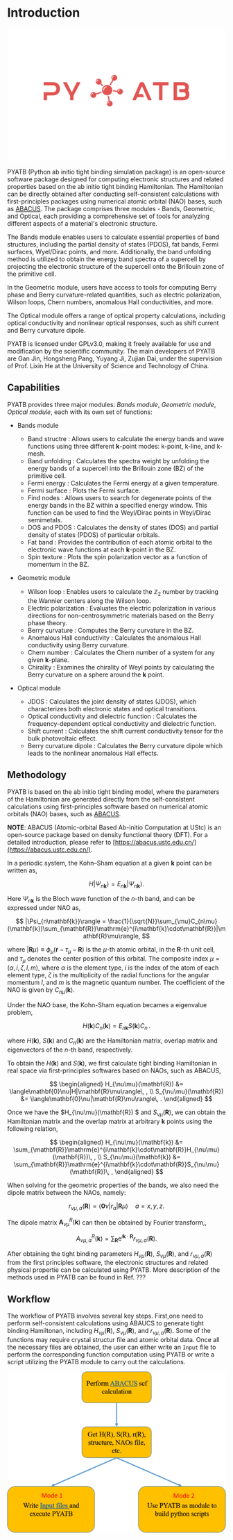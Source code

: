 # Introduction

![PYATB](PYATB.jpg)

PYATB (Python ab initio tight binding simulation package) is an open-source software package designed for computing electronic structures and related properties based on the ab initio tight binding Hamiltonian. The Hamiltonian can be directly obtained after conducting self-consistent calculations with first-principles packages using numerical atomic orbital (NAO) bases, such as [ABACUS](https://abacus.ustc.edu.cn/). The package comprises three modules - Bands, Geometric, and Optical, each providing a comprehensive set of tools for analyzing different aspects of a material's electronic structure.

The Bands module enables users to calculate essential properties of band structures, including the partial density of states (PDOS), fat bands, Fermi surfaces, Wyel/Dirac points, and more. Additionally, the band unfolding method is utilized to obtain the energy band spectra of a supercell by projecting the electronic structure of the supercell onto the Brillouin zone of the primitive cell.

In the Geometric module, users have access to tools for computing Berry phase and Berry curvature-related quantities, such as electric polarization, Wilson loops, Chern numbers, anomalous Hall conductivities, and more.

The Optical module offers a range of optical property calculations, including optical conductivity and nonlinear optical responses, such as shift current and Berry curvature dipole.

PYATB is licensed under GPLv3.0, making it freely available for use and modification by the scientific community. The main developers of PYATB are Gan Jin, Hongsheng Pang, Yuyang Ji, Zujian Dai, under the supervision of Prof. Lixin He at the University of Science and Technology of China.

## Capabilities 

PYATB provides three major modules: *Bands module*, *Geometric module*, *Optical module*, each with its own set of functions:

- Bands module
  - Band structre
    : Allows users to calculate the energy bands and wave functions using three different $\mathbf{k}$-point modes: k-point, k-line, and k-mesh.
  - Band unfolding
    : Calculates the spectra weight by unfolding the energy bands of a supercell into the Brillouin zone (BZ) of the primitive cell.
  - Fermi energy
    : Calculates the Fermi energy at a given temperature.
  - Fermi surface
    : Plots the Fermi surface.
  - Find nodes
    : Allows users to search for degenerate points of the energy bands in the BZ within a specified energy window. This function can be used to find the Weyl/Dirac points in Weyl/Dirac semimetals.
  - DOS and PDOS
    : Calculates the density of states (DOS) and partial density of states (PDOS) of particular orbitals.
  - Fat band
    : Provides the contribution of each atomic orbital to the electronic wave functions at each $\mathbf{k}$-point in the BZ.
  - Spin texture
    : Plots the spin polarization vector as a function of momentum in the BZ.

- Geometric module
  - Wilson loop
    : Enables users to calculate the $\mathbb{Z}_2$ number by tracking the Wannier centers along the Wilson loop.
  - Electric polarization
    : Evaluates the electric polarization in various directions for non-centrosymmetric materials based on the Berry phase theory.
  - Berry curvature
    : Computes the Berry curvature in the BZ.
  - Anomalous Hall conductivity
    : Calculates the anomalous Hall conductivity using Berry curvature.
  - Chern number
    : Calculates the Chern number of a system for any given $\mathbf{k}$-plane.
  - Chirality
    : Examines the chirality of Weyl points by calculating the Berry curvature on a sphere around the $\mathbf{k}$ point.

- Optical module
  - JDOS
    : Calculates the joint density of states (JDOS), which characterizes both electronic states and optical transitions.
  - Optical conductivity and dielectric function
    : Calculates the frequency-dependent optical conductivity and dielectric function.
  - Shift current
    : Calculates the shift current conductivity tensor for the bulk photovoltaic effect.
  - Berry curvature dipole
    : Calculates the Berry curvature dipole which leads to the nonlinear anomalous Hall effects.

## Methodology

PYATB is based on the ab initio tight binding model, where the parameters of the Hamiltonian are generated directly from the self-consistent calculations using first-principles software based on numerical atomic orbitals (NAO) bases, such as [ABACUS](https://abacus.ustc.edu.cn/).

**NOTE**: ABACUS (Atomic-orbital Based Ab-initio Computation at UStc) is an open-source package based on density functional theory (DFT). For a detailed introduction, please refer to [https://abacus.ustc.edu.cn/](https://abacus.ustc.edu.cn/).

In a periodic system, the Kohn–Sham equation at a given  $\mathbf{k}$ point can be written as,

$$H |\Psi_{n\mathbf{k}}\rangle = E_{n\mathbf{k}} |\Psi_{n\mathbf{k}}\rangle.$$

Here $\Psi_{n\mathbf{k}}$ is the Bloch wave function of the $n$-th band, and can be expressed under NAO as,

$$
|\Psi_{n\mathbf{k}}\rangle = \frac{1}{\sqrt{N}}\sum_{\mu}C_{n\mu}(\mathbf{k})\sum_{\mathbf{R}}\mathrm{e}^{i\mathbf{k}\cdot\mathbf{R}}|\mathbf{R}\mu\rangle,
$$

where $|\mathbf{R}\mu\rangle \equiv \phi_{\mu}\left(\mathbf{r}-\tau_{\mu}-\mathbf{R}\right)$ is the $\mu$-th atomic orbital, in the $\mathbf{R}$-th unit cell, and $\tau_{\mu}$ denotes the center position of this orbital. The composite index $\mu = (\alpha, i, \zeta, l, m)$, where $\alpha$ is the element type, $i$ is the index of the atom of each element type, $\zeta$ is the multiplicity of the radial functions for the angular momentum $l$, and $m$ is the magnetic quantum number. The coefficient of the NAO is given by $C_{n\mu}(\mathbf{k})$.

Under the NAO base, the Kohn-Sham equation becames a eigenvalue problem,

$$
H(\mathbf{k})C_n(\mathbf{k}) = E_{n\mathbf{k}}S(\mathbf{k})C_n\, .
$$

where $H(\mathbf{k})$, $S(\mathbf{k})$ and $C_{n}(\mathbf{k})$ are the Hamiltonian matrix, overlap matrix and eigenvectors of the $n$-th band, respectively.

To obtain the $H(\mathbf{k})$ and $S(\mathbf{k})$, we first calculate tight binding Hamiltonian in real space via first-principles softwares based on NAOs, such as ABACUS,

$$
\begin{aligned}
    H_{\nu\mu}(\mathbf{R}) &= \langle\mathbf{0}\nu|H|\mathbf{R}\mu\rangle\, , \\
    S_{\nu\mu}(\mathbf{R}) &= \langle\mathbf{0}\nu|\mathbf{R}\mu\rangle\, .
\end{aligned}
$$

Once we have the $H_{\nu\mu}(\mathbf{R}) $ and $S_{\nu\mu}(\mathbf{R})$, we can obtain the Hamiltonian matrix and the overlap matrix at arbitrary $\mathbf{k}$ points using the following relation,

$$
\begin{aligned}
    H_{\nu\mu}(\mathbf{k}) &= \sum_{\mathbf{R}}\mathrm{e}^{i\mathbf{k}\cdot\mathbf{R}}H_{\nu\mu}(\mathbf{R})\, , \\
    S_{\nu\mu}(\mathbf{k}) &= \sum_{\mathbf{R}}\mathrm{e}^{i\mathbf{k}\cdot\mathbf{R}}S_{\nu\mu}(\mathbf{R})\, ,
\end{aligned}
$$

When solving for the geometric properties of the bands, we also need the dipole matrix between the NAOs, namely:

$$
r_{\nu\mu, a}(\mathbf{R}) = \langle\mathbf{0}\nu|r_{a}|\mathbf{R}\mu\rangle \quad a = x, y, z.
$$

The dipole matrix $\mathbf{A}^{R}_{\nu\mu}(\mathbf{k})$ can then be obtained by Fourier transform,,

$$
A_{\nu\mu, a}^{R}(\mathbf{k}) = \sum_{\mathbf{R}} \mathrm{e}^{i\mathbf{k}\cdot\mathbf{R}} r_{\nu\mu, a}(\mathbf{R}) .
$$

After obtaining the tight binding parameters $H_{\nu\mu}(\mathbf{R})$, $S_{\nu\mu}(\mathbf{R})$, and $r_{\nu\mu, a}(\mathbf{R})$ from the first principles software, the electronic structures and related physical propertie can be calculated using PYATB. More description of the methods used in PYATB can be found in Ref. ???

## Workflow

The workflow of PYATB involves several key steps. First,one need to perform self-consistent calculations using ABAUCS to generate tight binding Hamiltonan, including $H_{\nu\mu}(\mathbf{R})$, $S_{\nu\mu}(\mathbf{R})$, and $r_{\nu\mu, a}(\mathbf{R})$. Some of the functions may require crystal structur file and atomic orbital data. Once all the necessary files are obtained, the user can either write an `Input` file to perform the corresponding function computation using PYATB or write a script utilizing the PYATB module to carry out the calculations.

![workflow](workflow.png)
